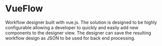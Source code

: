# VueFlow
Workflow designer built with vue.js. The solution is designed to be highly configurable allowing a developer to quickly and easily add new components to the designer view. The designer can save the resulting workflow design as JSON to be used for back end processing. 


